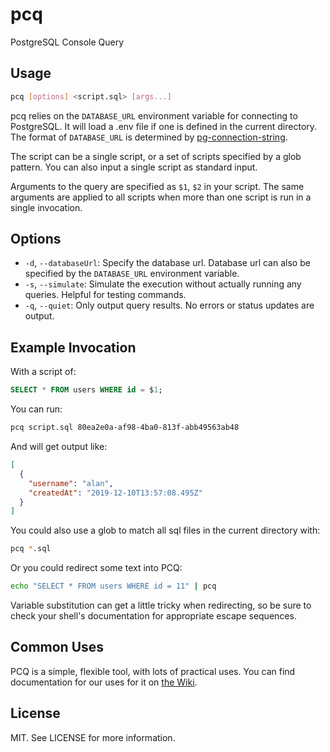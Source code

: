 # pcq

PostgreSQL Console Query

## Usage

```sh
pcq [options] <script.sql> [args...]
```

pcq relies on the `DATABASE_URL` environment variable for connecting to
PostgreSQL. It will load a .env file if one is defined in the current directory.
The format of `DATABASE_URL` is determined by
[pg-connection-string](https://github.com/iceddev/pg-connection-string).

The script can be a single script, or a set of scripts specified by a glob
pattern. You can also input a single script as standard input.

Arguments to the query are specified as `$1`, `$2` in your script. The same
arguments are applied to all scripts when more than one script is run in a
single invocation.

## Options

- `-d`, `--databaseUrl`: Specify the database url. Database url can also be
  specified by the `DATABASE_URL` environment variable.
- `-s`, `--simulate`: Simulate the execution without actually running any
  queries. Helpful for testing commands.
- `-q`, `--quiet`: Only output query results. No errors or status updates are
  output.

## Example Invocation

With a script of:

```sql
SELECT * FROM users WHERE id = $1;
```

You can run:

```sh
pcq script.sql 80ea2e0a-af98-4ba0-813f-abb49563ab48
```

And will get output like:

```json
[
  {
    "username": "alan",
    "createdAt": "2019-12-10T13:57:08.495Z"
  }
]
```

You could also use a glob to match all sql files in the current directory with:

```sh
pcq *.sql
```

Or you could redirect some text into PCQ:

```sh
echo "SELECT * FROM users WHERE id = 11" | pcq
```

Variable substitution can get a little tricky when redirecting, so be sure to check your shell's documentation for appropriate escape sequences.

## Common Uses

PCQ is a simple, flexible tool, with lots of practical uses. You can find documentation for our uses for it on [the Wiki](https://github.com/with-cardinal/pcq/wiki).

## License

MIT. See LICENSE for more information.
